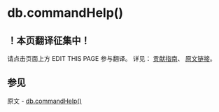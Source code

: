 # db.commandHelp()

## ！本页翻译征集中！

请点击页面上方 EDIT THIS PAGE 参与翻译。
详见：
[贡献指南]( https://github.com/JinMuInfo/MongoDB-Manual-zh/blob/master/CONTRIBUTING.md )、
[原文链接](  https://docs.mongodb.com/manual/reference/method/db.commandHelp/  )。

## 参见

原文 - [db.commandHelp()]( https://docs.mongodb.com/manual/reference/method/db.commandHelp/ )

